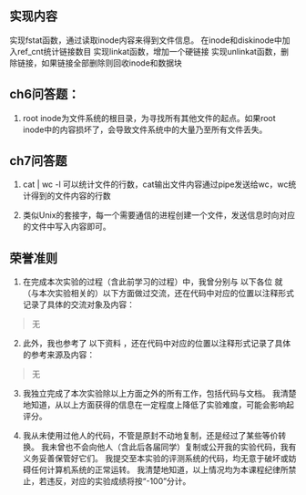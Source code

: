 ## 实现内容
实现fstat函数，通过读取inode内容来得到文件信息。
在inode和diskinode中加入ref_cnt统计链接数目
实现linkat函数，增加一个硬链接
实现unlinkat函数，删除链接，如果链接全部删除则回收inode和数据块

## ch6问答题：
1. root inode为文件系统的根目录，为寻找所有其他文件的起点。如果root inode中的内容损坏了，会导致文件系统中的大量乃至所有文件丢失。

## ch7问答题
1. cat <filename> | wc -l 可以统计文件的行数，cat输出文件内容通过pipe发送给wc，wc统计得到的文件内容的行数

2. 类似Unix的套接字，每一个需要通信的进程创建一个文件，发送信息时向对应的文件中写入内容即可。

## 荣誉准则

1. 在完成本次实验的过程（含此前学习的过程）中，我曾分别与 以下各位 就（与本次实验相关的）以下方面做过交流，还在代码中对应的位置以注释形式记录了具体的交流对象及内容：

>无

2. 此外，我也参考了 以下资料 ，还在代码中对应的位置以注释形式记录了具体的参考来源及内容：

>无

3. 我独立完成了本次实验除以上方面之外的所有工作，包括代码与文档。 我清楚地知道，从以上方面获得的信息在一定程度上降低了实验难度，可能会影响起评分。

4. 我从未使用过他人的代码，不管是原封不动地复制，还是经过了某些等价转换。 我未曾也不会向他人（含此后各届同学）复制或公开我的实验代码，我有义务妥善保管好它们。 我提交至本实验的评测系统的代码，均无意于破坏或妨碍任何计算机系统的正常运转。 我清楚地知道，以上情况均为本课程纪律所禁止，若违反，对应的实验成绩将按“-100”分计。